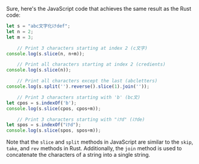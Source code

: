 Sure, here's the JavaScript code that achieves the same result as the Rust code:
```javascript
let s = "abc文字化けdef";
let n = 2;
let m = 3;

    // Print 3 characters starting at index 2 (c文字)
console.log(s.slice(n, n+m));

    // Print all characters starting at index 2 (credients)
console.log(s.slice(n));

    // Print all characters except the last (abcletters)
console.log(s.split('').reverse().slice(1).join(''));

    // Print 3 characters starting with 'b' (bc文)
let cpos = s.indexOf('b');
console.log(s.slice(cpos, cpos+m));

    // Print 3 characters starting with "けd" (けde)
let spos = s.indexOf("けd");
console.log(s.slice(spos, spos+m));
```
Note that the `slice` and `split` methods in JavaScript are similar to the `skip`, `take`, and `rev` methods in Rust. Additionally, the `join` method is used to concatenate the characters of a string into a single string.


